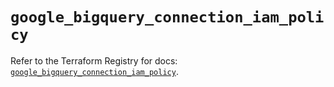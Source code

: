 # `google_bigquery_connection_iam_policy`

Refer to the Terraform Registry for docs: [`google_bigquery_connection_iam_policy`](https://registry.terraform.io/providers/hashicorp/google-beta/6.13.0/docs/resources/google_bigquery_connection_iam_policy).
